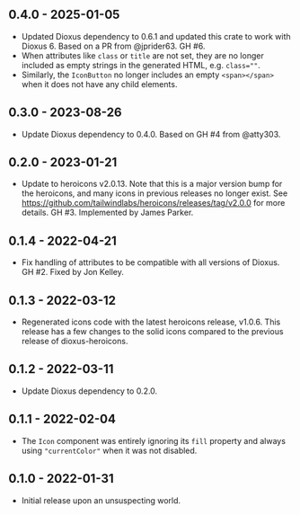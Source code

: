 ## 0.4.0 - 2025-01-05

- Updated Dioxus dependency to 0.6.1 and updated this crate to work with Dioxus 6. Based on a PR
  from @jprider63. GH #6.
- When attributes like `class` or `title` are not set, they are no longer included as empty strings
  in the generated HTML, e.g. `class=""`.
- Similarly, the `IconButton` no longer includes an empty `<span></span>` when it does not have any
  child elements.

## 0.3.0 - 2023-08-26

- Update Dioxus dependency to 0.4.0. Based on GH #4 from @atty303.

## 0.2.0 - 2023-01-21

- Update to heroicons v2.0.13. Note that this is a major version bump for the heroicons, and many
  icons in previous releases no longer exist. See
  https://github.com/tailwindlabs/heroicons/releases/tag/v2.0.0 for more details. GH #3. Implemented
  by James Parker.

## 0.1.4 - 2022-04-21

- Fix handling of attributes to be compatible with all versions of Dioxus. GH #2. Fixed by Jon
  Kelley.

## 0.1.3 - 2022-03-12

- Regenerated icons code with the latest heroicons release, v1.0.6. This release has a few changes
  to the solid icons compared to the previous release of dioxus-heroicons.

## 0.1.2 - 2022-03-11

- Update Dioxus dependency to 0.2.0.

## 0.1.1 - 2022-02-04

- The `Icon` component was entirely ignoring its `fill` property and always using `"currentColor"`
  when it was not disabled.

## 0.1.0 - 2022-01-31

- Initial release upon an unsuspecting world.
